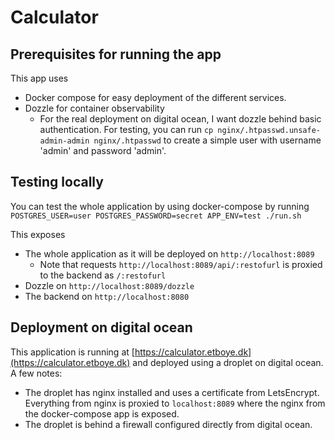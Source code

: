 # Calculator
## Prerequisites for running the app
This app uses
 - Docker compose for easy deployment of the different services.
 - Dozzle for container observability
	 - For the real deployment on digital ocean, I want dozzle behind basic authentication. For testing, you can run 
	 `cp nginx/.htpasswd.unsafe-admin-admin nginx/.htpasswd` to create a simple user with username 'admin' and password 'admin'.
	

## Testing locally
You can test the whole application by using docker-compose by running
`POSTGRES_USER=user POSTGRES_PASSWORD=secret APP_ENV=test ./run.sh`

This exposes
 - The whole application as it will be deployed on `http://localhost:8089`
	 - Note that requests `http://localhost:8089/api/:restofurl` is proxied to the backend as `/:restofurl`
 - Dozzle on `http://localhost:8089/dozzle`
 - The backend on `http://localhost:8080`


## Deployment on digital ocean
This application is running at [https://calculator.etboye.dk](https://calculator.etboye.dk) and deployed using a droplet on digital ocean. A few notes:
  - The droplet has nginx installed and uses a certificate from LetsEncrypt. Everything from nginx is proxied to `localhost:8089` where the nginx from the docker-compose app is exposed.
  - The droplet is behind a firewall configured directly from digital ocean.